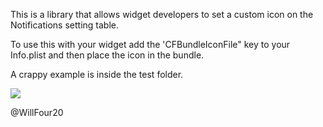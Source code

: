 This is a library that allows widget developers to set a custom icon on the Notifications setting table.

To use this with your widget add the 'CFBundleIconFile" key to your Info.plist and then place the icon in the bundle.

A crappy example is inside the test folder.

![](http://github.com/WillFour20/CustomWidgetIcons/raw/master/screenshot.png)

@WillFour20
